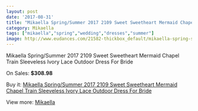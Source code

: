 ```yaml
---
layout: post
date: '2017-08-31'
title: "Mikaella Spring/Summer 2017 2109 Sweet Sweetheart Mermaid Chapel Train Sleeveless Ivory Lace Outdoor Dress For Bride"
category: Mikaella
tags: ["mikaella","spring","wedding","dresses","summer"]
image: http://www.eudances.com/21582-thickbox_default/mikaella-spring-summer-2017-2109-sweet-sweetheart-mermaid-chapel-train-sleeveless-ivory-lace-outdoor-dress-for-bride.jpg
---
```

Mikaella Spring/Summer 2017 2109 Sweet Sweetheart Mermaid Chapel Train Sleeveless Ivory Lace Outdoor Dress For Bride

On Sales: **$308.98**
<a href="https://www.eudances.com/en/mikaella/6628-mikaella-spring-summer-2017-2109-sweet-sweetheart-mermaid-chapel-train-sleeveless-ivory-lace-outdoor-dress-for-bride.html"><amp-img layout="responsive" width="600" height="600" src="//www.eudances.com/21582-thickbox_default/mikaella-spring-summer-2017-2109-sweet-sweetheart-mermaid-chapel-train-sleeveless-ivory-lace-outdoor-dress-for-bride.jpg" alt="Mikaella Spring/Summer 2017 2109 Sweet Sweetheart Mermaid Chapel Train Sleeveless Ivory Lace Outdoor Dress For Bride 0" /></a>
<a href="https://www.eudances.com/en/mikaella/6628-mikaella-spring-summer-2017-2109-sweet-sweetheart-mermaid-chapel-train-sleeveless-ivory-lace-outdoor-dress-for-bride.html"><amp-img layout="responsive" width="600" height="600" src="//www.eudances.com/21586-thickbox_default/mikaella-spring-summer-2017-2109-sweet-sweetheart-mermaid-chapel-train-sleeveless-ivory-lace-outdoor-dress-for-bride.jpg" alt="Mikaella Spring/Summer 2017 2109 Sweet Sweetheart Mermaid Chapel Train Sleeveless Ivory Lace Outdoor Dress For Bride 1" /></a>
<a href="https://www.eudances.com/en/mikaella/6628-mikaella-spring-summer-2017-2109-sweet-sweetheart-mermaid-chapel-train-sleeveless-ivory-lace-outdoor-dress-for-bride.html"><amp-img layout="responsive" width="600" height="600" src="//www.eudances.com/21585-thickbox_default/mikaella-spring-summer-2017-2109-sweet-sweetheart-mermaid-chapel-train-sleeveless-ivory-lace-outdoor-dress-for-bride.jpg" alt="Mikaella Spring/Summer 2017 2109 Sweet Sweetheart Mermaid Chapel Train Sleeveless Ivory Lace Outdoor Dress For Bride 2" /></a>
<a href="https://www.eudances.com/en/mikaella/6628-mikaella-spring-summer-2017-2109-sweet-sweetheart-mermaid-chapel-train-sleeveless-ivory-lace-outdoor-dress-for-bride.html"><amp-img layout="responsive" width="600" height="600" src="//www.eudances.com/21584-thickbox_default/mikaella-spring-summer-2017-2109-sweet-sweetheart-mermaid-chapel-train-sleeveless-ivory-lace-outdoor-dress-for-bride.jpg" alt="Mikaella Spring/Summer 2017 2109 Sweet Sweetheart Mermaid Chapel Train Sleeveless Ivory Lace Outdoor Dress For Bride 3" /></a>
<a href="https://www.eudances.com/en/mikaella/6628-mikaella-spring-summer-2017-2109-sweet-sweetheart-mermaid-chapel-train-sleeveless-ivory-lace-outdoor-dress-for-bride.html"><amp-img layout="responsive" width="600" height="600" src="//www.eudances.com/21583-thickbox_default/mikaella-spring-summer-2017-2109-sweet-sweetheart-mermaid-chapel-train-sleeveless-ivory-lace-outdoor-dress-for-bride.jpg" alt="Mikaella Spring/Summer 2017 2109 Sweet Sweetheart Mermaid Chapel Train Sleeveless Ivory Lace Outdoor Dress For Bride 4" /></a>

Buy it: [Mikaella Spring/Summer 2017 2109 Sweet Sweetheart Mermaid Chapel Train Sleeveless Ivory Lace Outdoor Dress For Bride](https://www.eudances.com/en/mikaella/6628-mikaella-spring-summer-2017-2109-sweet-sweetheart-mermaid-chapel-train-sleeveless-ivory-lace-outdoor-dress-for-bride.html "Mikaella Spring/Summer 2017 2109 Sweet Sweetheart Mermaid Chapel Train Sleeveless Ivory Lace Outdoor Dress For Bride")

View more: [Mikaella](https://www.eudances.com/en/106-mikaella "Mikaella")